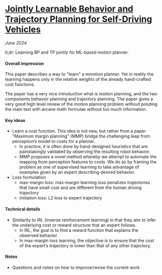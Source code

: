 # [Jointly Learnable Behavior and Trajectory Planning for Self-Driving Vehicles](https://arxiv.org/abs/1910.04586)

_June 2024_

tl;dr: Learning BP and TP jointly for ML-based motion planner.

#### Overall impression
This paper describes a way to "learn" a mmotion planner. Yet in reality the learning happens only in the relative weights of the already hand-crafted cost functions.

The paper has a very nice introduction what is motion planning, and the two components behavior planning and trajectory planning. The paper gives a very good high level review of the motion planning problem without poluting the main text with arcane math formulae without too much information.

#### Key ideas
- Learn a cost function. This idea is not new, but rather from a paper "Maximum margin planning" (MMP) bridge the challenging leap from perception’s model to
costs for a planner. 
	- In practice, it is often done by hand-designed heuristics that are painstakingly validated by observing the resulting robot behavior. 
	- MMP proposes a novel method whereby we attempt to automate the mapping from perception features to costs. We do so by framing the problem as one of supervised learning to take advantage of examples given by an expert describing desired behavior.
- Loss formulation
	- max-margin loss: max-margin learning loss penalizes trajectories that have small cost and are different from the human driving trajectory
	- imitation loss: L2 loss to expert trajectory

#### Technical details
- Similarity to IRL (inverse reinforcement learning) in that they aim to infer the underlying cost or reward structure that an expert follows. 
	- In IRL, the goal is to find a reward function that explains the observed behavior
	- In max-margin loss learning, the objective is to ensure that the cost of the expert’s trajectory is lower than that of any other trajectory.

#### Notes
- Questions and notes on how to improve/revise the current work

